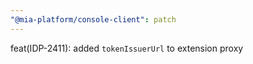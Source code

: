 ```yaml
---
"@mia-platform/console-client": patch
---
```


feat(IDP-2411): added `tokenIssuerUrl` to extension proxy
